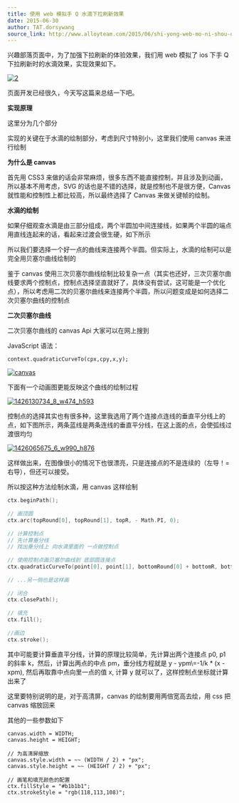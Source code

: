 ```yaml
---
title: 使用 web 模拟手 Q 水滴下拉刷新效果
date: 2015-06-30
author: TAT.dorsywang
source_link: http://www.alloyteam.com/2015/06/shi-yong-web-mo-ni-shou-q-shui-di-xia-la-shua-xin-xiao-guo/
---
```


<!-- {% raw %} - for jekyll -->

兴趣部落页面中，为了加强下拉刷新的体验效果，我们用 web 模拟了 ios 下手 Q 下拉刷新时的水滴效果，实现效果如下。  

[![2](http://alloyteam.github.io/AlloyImage/demos/source/pull.gif)](http://alloyteam.github.io/AlloyImage/demos/source/pull.gif)

页面开发已经很久，今天写这篇来总结一下吧。

**实现原理**

这里分为几个部分

实现的关键在于水滴的绘制部分，考虑到尺寸特别小，这里我们使用 canvas 来进行绘制

**为什么是 canvas**

首先用 CSS3 来做的话会非常麻烦，很多东西不能直接控制，并且涉及到动画，所以基本不用考虑，SVG 的话也是不错的选择，就是控制也不是很方便，Canvas 就性能和控制性上都比较高，所以最终选择了 Canvas 来做关键帧的绘制。

**水滴的绘制**

如果仔细观查水滴是由三部分组成，两个半圆加中间连接线，如果两个半圆的端点用直线连起来的话，看起来过渡会很生硬，如下所示

所以我们要选择一个好一点的曲线来连接两个半圆。但实际上，水滴的绘制可以是完全用贝塞尔曲线绘制的

鉴于 canvas 使用三次贝塞尔曲线绘制比较复杂一点（其实也还好，三次贝塞尔曲线要求两个控制点，控制点选择坚直就好了，具体没有尝试，这可能是一个优化点），所以考虑用二次的贝塞尔曲线来连接两个半圆，所以问题变成是如何选择二次贝塞尔曲线的控制点

**二次贝塞尔曲线**

二次贝塞尔曲线的 canvas Api 大家可以在网上搜到

JavaScript 语法：

    context.quadraticCurveTo(cpx,cpy,x,y);

[![canvas](http://alloyteam.github.io/AlloyImage/demos/source/canvas.png)](http://alloyteam.github.io/AlloyImage/demos/source/canvas.png)

下面有一个动画图更能反映这个曲线的绘制过程

[![1426130734_8_w474_h593](http://alloyteam.github.io/AlloyImage/demos/source/1426130734_8_w474_h593.gif)](http://alloyteam.github.io/AlloyImage/demos/source/1426130734_8_w474_h593.gif)

控制点的选择其实也有很多种，这里我选用了两个连接点连线的垂直平分线上的点，如下图所示，两条蓝线是两条连线的垂直平分线，在这上面的点，会使弧线过渡很均匀

[![1426065675_6_w990_h876](http://alloyteam.github.io/AlloyImage/demos/source/1426065675_6_w990_h876.jpg)](http://alloyteam.github.io/AlloyImage/demos/source/1426065675_6_w990_h876.jpg)

这样做出来，在图像很小的情况下也很漂亮，只是连接点的不是连续的（左导！= 右导），但还可以接受。

所以按这种方法绘制水滴，用 canvas 这样绘制

```go
ctx.beginPath();
 
// 画顶圆
ctx.arc(topRound[0], topRound[1], topR, - Math.PI, 0);
 
// 计算控制点
// 先计算垂分线
// 找出垂分线上 向水滴里面的 一点做控制点
 
// 使用控制点画贝塞尔曲线到 底部圆连接点
ctx.quadraticCurveTo(point[0], point[1], bottomRound[0] + bottomR, bottomRound[1]);
 
// ...另一侧也是这样画
 
// 闭合
ctx.closePath();
 
// 填充
ctx.fill();
 
//画边
ctx.stroke();
```

其中可能要计算垂直平分线，计算的原理比较简单，先计算出两个连接点 p0, p1 的斜率 k，然后，计算出两点的中点 pm，垂分线方程就是 y - ypm\\=-1/k \* (x - xpm), 然后再取靠中点向里一点的值 x, 计算 y 就可以了，这样控制点坐标就计算出来了

这里要特别说明的是，对于高清屏，canvas 的绘制要用两倍宽高去绘，用 css 把 canvas 缩放回来

其他的一些参数如下

    canvas.width = WIDTH;
    canvas.height = HEIGHT;
     
    // 为高清屏缩放
    canvas.style.width = ~~ (WIDTH / 2) + "px";
    canvas.style.height = ~~ (HEIGHT / 2) + "px";
     
    // 画笔和填充颜色的配置
    ctx.fillStyle = "#b1b1b1";
    ctx.strokeStyle = "rgb(118,113,108)";
     


<!-- {% endraw %} - for jekyll -->